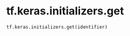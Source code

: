 <div itemscope itemtype="http://developers.google.com/ReferenceObject">
<meta itemprop="name" content="tf.keras.initializers.get" />
<meta itemprop="path" content="Stable" />
</div>

# tf.keras.initializers.get

``` python
tf.keras.initializers.get(identifier)
```

